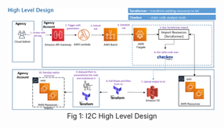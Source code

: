 <figure style="text-align: center">
  <img
    src="assets/i2c-architecture.png"
    alt="Fig 1: I2C High Level Design"
  />
  <figcaption>Fig 1: I2C High Level Design</figcaption>
</figure>